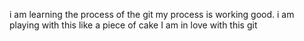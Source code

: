 i am learning the process of the git 
my process is working good.
i am playing with this like a piece of cake
I am in love with this git
